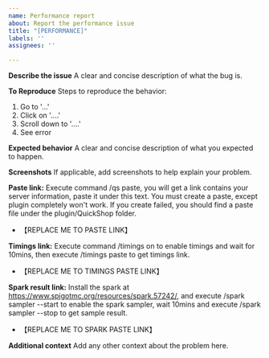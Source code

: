```yaml
---
name: Performance report
about: Report the performance issue
title: "[PERFORMANCE]"
labels: ''
assignees: ''

---
```

**Describe the issue**
A clear and concise description of what the bug is.

**To Reproduce**
Steps to reproduce the behavior:
1. Go to '...'
2. Click on '....'
3. Scroll down to '....'
4. See error

**Expected behavior**
A clear and concise description of what you expected to happen.

**Screenshots**
If applicable, add screenshots to help explain your problem.

**Paste link:**
 Execute command /qs paste, you will get a link contains your server information, paste it under this text.
 You must create a paste, except plugin completely won't work.
 If you create failed, you should find a paste file under the plugin/QuickShop folder.
- 【REPLACE ME TO PASTE LINK】

**Timings link:**
 Execute command /timings on to enable timings and wait for 10mins, then execute /timings paste to get timings link.
- 【REPLACE ME TO TIMINGS PASTE LINK】

**Spark result link:**
 Install the spark at https://www.spigotmc.org/resources/spark.57242/, and execute /spark sampler --start to enable the spark sampler, wait 10mins and execute /spark sampler --stop to get sample result.
- 【REPLACE ME TO SPARK PASTE LINK】

**Additional context**
Add any other context about the problem here.
